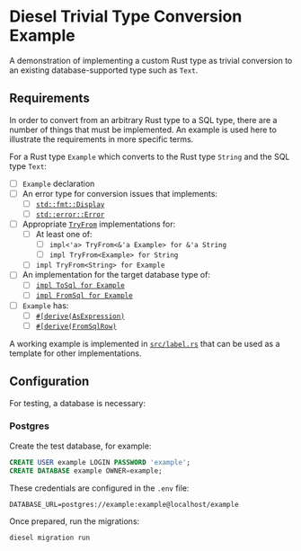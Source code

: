 # Diesel Trivial Type Conversion Example

A demonstration of implementing a custom Rust type as trivial conversion to
an existing database-supported type such as `Text`.

## Requirements

In order to convert from an arbitrary Rust type to a SQL type, there are a
number of things that must be implemented. An example is used here to
illustrate the requirements in more specific terms.

For a Rust type `Example` which converts to the Rust type `String`
and the SQL type `Text`:

- [ ] `Example` declaration
- [ ] An error type for conversion issues that implements:
  - [ ] [`std::fmt::Display`](https://doc.rust-lang.org/std/fmt/trait.Display.html)
  - [ ] [`std::error::Error`](https://doc.rust-lang.org/std/fmt/struct.Error.html)
- [ ] Appropriate [`TryFrom`](https://doc.rust-lang.org/std/convert/trait.TryFrom.html) implementations for:
  - [ ] At least one of:
    - [ ] `impl<'a> TryFrom<&'a Example> for &'a String`
    - [ ] `impl TryFrom<Example> for String`
  - [ ] `impl TryFrom<String> for Example`
- [ ] An implementation for the target database type of:
  - [ ] [`impl ToSql for Example`](https://docs.diesel.rs/2.0.x/diesel/serialize/trait.ToSql.html)
  - [ ] [`impl FromSql for Example`](https://docs.diesel.rs/2.0.x/diesel/deserialize/trait.FromSql.html)
- [ ] `Example` has:
  - [ ] [`#[derive(AsExpression)`](https://docs.diesel.rs/2.0.x/diesel/expression/derive.AsExpression.html)
  - [ ] [`#[derive(FromSqlRow)`](https://docs.diesel.rs/2.0.x/diesel/deserialize/derive.FromSqlRow.html)

A working example is implemented in [`src/label.rs`](src/label.rs) that can be
used as a template for other implementations.

## Configuration

For testing, a database is necessary:

### Postgres

Create the test database, for example:

```sql
CREATE USER example LOGIN PASSWORD 'example';
CREATE DATABASE example OWNER=example;
```

These credentials are configured in the `.env` file:

```
DATABASE_URL=postgres://example:example@localhost/example
```

Once prepared, run the migrations:

```shell
diesel migration run
```
